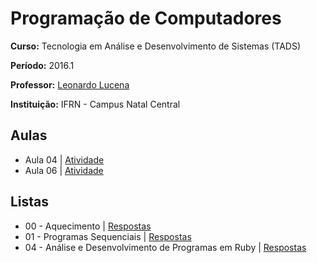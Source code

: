 # Programação de Computadores

**Curso:** Tecnologia em Análise e Desenvolvimento de Sistemas (TADS)

**Período:** 2016.1

**Professor:** [Leonardo Lucena](https://github.com/lrlucena)

**Instituição:** IFRN - Campus Natal Central


## Aulas
- Aula 04 | [Atividade](/atividades/aula-04)
- Aula 06 | [Atividade](/atividades/aula-06)

## Listas
- 00 - Aquecimento | [Respostas](/listas/00-aquecimento)
- 01 - Programas Sequenciais | [Respostas](/listas/01-programas-sequenciais)
- 04 - Análise e Desenvolvimento de Programas em Ruby | [Respostas](/listas/04-analise-desenvolvimento)
